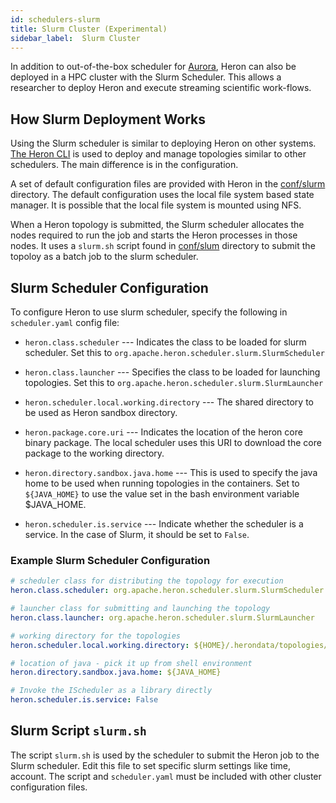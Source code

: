 ```yaml
---
id: schedulers-slurm
title: Slurm Cluster (Experimental)
sidebar_label:  Slurm Cluster
---
```

<!--
    Licensed to the Apache Software Foundation (ASF) under one
    or more contributor license agreements.  See the NOTICE file
    distributed with this work for additional information
    regarding copyright ownership.  The ASF licenses this file
    to you under the Apache License, Version 2.0 (the
    "License"); you may not use this file except in compliance
    with the License.  You may obtain a copy of the License at
      http://www.apache.org/licenses/LICENSE-2.0
    Unless required by applicable law or agreed to in writing,
    software distributed under the License is distributed on an
    "AS IS" BASIS, WITHOUT WARRANTIES OR CONDITIONS OF ANY
    KIND, either express or implied.  See the License for the
    specific language governing permissions and limitations
    under the License.
-->

In addition to out-of-the-box scheduler for
[Aurora](../aurora), Heron can also be deployed in a HPC cluster with the Slurm Scheduler.
This allows a researcher to deploy Heron and execute streaming scientific work-flows.

## How Slurm Deployment Works

Using the Slurm scheduler is similar to deploying Heron on other systems. [The Heron CLI](user-manuals-heron-cli)  is used to deploy and manage topologies similar to other
schedulers. The main difference is in the configuration.

A set of default configuration files are provided with Heron in the [conf/slurm](https://github.com/apache/incubator-heron/tree/master/heron/config/src/yaml/conf/slurm) directory.
The default configuration uses the local file system based state manager. It is
possible that the local file system is mounted using NFS.

When a Heron topology is submitted, the Slurm scheduler allocates the nodes required to
run the job and starts the Heron processes in those nodes. It uses a `slurm.sh` script found in
[conf/slum](https://github.com/apache/incubator-heron/tree/master/heron/config/src/yaml/conf/slurm)
directory to submit the topoloy as a batch job to the slurm scheduler.

## Slurm Scheduler Configuration

To configure Heron to use slurm scheduler, specify the following in `scheduler.yaml`
config file:

* `heron.class.scheduler` --- Indicates the class to be loaded for slurm scheduler.
Set this to `org.apache.heron.scheduler.slurm.SlurmScheduler`

* `heron.class.launcher` --- Specifies the class to be loaded for launching
topologies. Set this to `org.apache.heron.scheduler.slurm.SlurmLauncher`

* `heron.scheduler.local.working.directory` --- The shared directory to be used as
Heron sandbox directory.

* `heron.package.core.uri` --- Indicates the location of the heron core binary package.
The local scheduler uses this URI to download the core package to the working directory.

* `heron.directory.sandbox.java.home` --- This is used to specify the java home to
be used when running topologies in the containers. Set to `${JAVA_HOME}` to use
the value set in the bash environment variable $JAVA_HOME.

* `heron.scheduler.is.service` --- Indicate whether the scheduler
is a service. In the case of Slurm, it should be set to `False`.

### Example Slurm Scheduler Configuration

```yaml
# scheduler class for distributing the topology for execution
heron.class.scheduler: org.apache.heron.scheduler.slurm.SlurmScheduler

# launcher class for submitting and launching the topology
heron.class.launcher: org.apache.heron.scheduler.slurm.SlurmLauncher

# working directory for the topologies
heron.scheduler.local.working.directory: ${HOME}/.herondata/topologies/${CLUSTER}/${TOPOLOGY}

# location of java - pick it up from shell environment
heron.directory.sandbox.java.home: ${JAVA_HOME}

# Invoke the IScheduler as a library directly
heron.scheduler.is.service: False
```

## Slurm Script `slurm.sh`

The script `slurm.sh` is used by the scheduler to submit the Heron job to the Slurm scheduler.
Edit this file to set specific slurm settings like time, account. The script and `scheduler.yaml`
must be included with other cluster configuration files.
